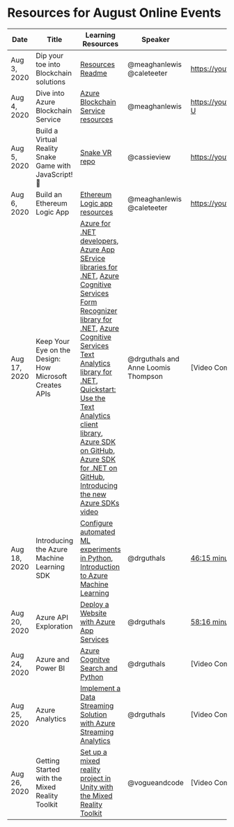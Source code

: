 # Resources for August Online Events

| Date | Title | Learning Resources | Speaker | Video | 
|------|-------|--------------------|---------|-------|
| Aug 3, 2020 | Dip your toe into Blockchain solutions | [Resources Readme](/online-event-resources/emerging-tech/Blockchain/Azure_Blockchain_Solutions/README.md) | @meaghanlewis @caleteeter | https://youtu.be/pw_q6pwLteo | 
| Aug 4, 2020 | Dive into Azure Blockchain Service | [Azure Blockchain Service resources](https://github.com/microsoft/Reactors/blob/main/online-event-resources/emerging-tech/Blockchain/Azure_Blockchain_Solutions/README.md#azure-blockchain-service) | @meaghanlewis | https://youtu.be/wEAMjU3K9-U | 
| Aug 5, 2020 | Build a Virtual Reality Snake Game with JavaScript! 🐍 | [Snake VR repo](https://github.com/cassieview/SnakeVR/tree/xrupdates) | @cassieview  | https://youtu.be/UvLpfWnK4gA |
| Aug 6, 2020 | Build an Ethereum Logic App | [Ethereum Logic app resources](https://github.com/microsoft/Reactors/blob/main/online-event-resources/emerging-tech/Blockchain/Azure_Blockchain_Solutions/README.md#ethereum-logic-apps) | @meaghanlewis @caleteeter | https://youtu.be/DlctS7Vk88M | 
| Aug 17, 2020 | Keep Your Eye on the Design: How Microsoft Creates APIs | [Azure for .NET developers](https://docs.microsoft.com/en-us/dotnet/azure/?view=azure-dotnet), [Azure App SErvice libraries for .NET](https://docs.microsoft.com/en-us/dotnet/api/overview/azure/appservice?view=azure-dotnet), [Azure Cognitive Services Form Recognizer library for .NET](https://docs.microsoft.com/en-us/dotnet/api/overview/azure/ai.formrecognizer-readme-pre?view=azure-dotnet), [Azure Cognitive Services Text Analytics library for .NET](https://docs.microsoft.com/en-us/dotnet/api/overview/azure/ai.textanalytics-readme?view=azure-dotnet), [Quickstart: Use the Text Analytics client library](https://docs.microsoft.com/en-us/azure/cognitive-services/text-analytics/quickstarts/text-analytics-sdk?tabs=version-3&pivots=programming-language-csharp), [Azure SDK on GitHub](https://github.com/Azure/azure-sdk), [Azure SDK for .NET on GitHub](https://github.com/Azure/azure-sdk-for-net), [Introducing the new Azure SDKs video](https://www.youtube.com/watch?v=38RYIx7a2M4&feature=youtu.be) | @drguthals and Anne Loomis Thompson | [Video Coming Soon] | 
| Aug 18, 2020 | Introducing the Azure Machine Learning SDK | [Configure automated ML experiments in Python](https://aka.ms/ConfigAutoMLinPython-5), [Introduction to Azure Machine Learning](https://aka.ms/IntroToAzureML5) | @drguthals | [46:15 minute YouTube Video](https://www.youtube.com/watch?v=BMbl_navbJw&feature=youtu.be)] |
| Aug 20, 2020 | Azure API Exploration | [Deploy a Website with Azure App Services](https://aka.ms/DeployWithAzure-11) | @drguthals | [58:16 minute YouTube video](https://www.youtube.com/watch?v=AUhRYjUH2O0&feature=youtu.be) |
| Aug 24, 2020 | Azure and Power BI | [Azure Cognitve Search and Python](https://docs.microsoft.com/en-us/azure/search/search-get-started-python) | @drguthals | [Video Coming Soon] |
| Aug 25, 2020 | Azure Analytics | [Implement a Data Streaming Solution with Azure Streaming Analytics](https://aka.ms/AzureStreamAnalytics-5) | @drguthals | [Video Coming Soon] |
| Aug 26, 2020 | Getting Started with the Mixed Reality Toolkit | [Set up a mixed reality project in Unity with the Mixed Reality Toolkit](http://aka.ms/learn-mrtk) | @vogueandcode | [Video Coming Soon] |
